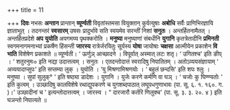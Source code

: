 +++
title = 11

+++
**दिवः** नभसः **अन्तान** प्रान्तान् **व्यूर्ण्वती** विवृतांस्तमसा वियुक्तान् कुर्वत्युषाः **अबोधि** सर्वैः प्राणिभिरज्ञायि ज्ञाताभूत् । तदनन्तरं **स्वसारम्** उषसः प्रादुर्भावे सति स्वयमेव सरन्तीं निशां **सनुतः** । अन्तर्हितनामैतत् । अन्तर्हितप्रदेशे **अप** **युयोति** अपगमय्य पृथक्करोति । **मनुष्या** मनुष्याणां संबधीनि **युगानि** कृतत्रेतादीनि **प्रमिनती** स्वगमनागमनाभ्यां प्रकर्षेण हिंसन्ती **जारस्य** रात्रेर्जरयितुः सूर्यस्य **योषा** जायोषाः **चक्षसा** आत्मीयेन प्रकाशेन **वि** **भाति** विशेषेण प्रकाशते ॥ व्यूर्ण्वती।  ‘ ऊर्णुञ् आच्छादने । विपूर्वात् अस्मात् लटः शतृ।  ‘ उगितश्च' इति ङीप्  ।  ‘ शतुरनुमः० इति नद्या उदात्तत्वम् । सनुतः । एतदन्तोदात्तं स्वरादिषु निपातितम् । अतोऽव्ययसंज्ञायाम्  ‘ अव्ययादाप्सुपः' इति सप्तम्या लुक् । युयोति । ‘यु मिश्रणामिश्रणयोः ।  ‘ बहुलं छन्दसि' इति शपः श्लुः । मनुष्या । सुपां सुलुक्° ' इति षष्ठ्या डादेशः । युगानि । युजेः करणे कर्मणि वा घञ् ।  ‘ चजोः कु घिण्ण्यतोः ' इति कुत्वम् । उञ्छादिषु कालविशेषे रथाद्युपकरणे च युगशब्दपाठात् लघूपधगुणाभावः (पा. सू. ६. १. १६०. ग. )।' उञ्छादीनां च ' इत्यन्तोदात्तत्वम् । जारस्य । “ दारजारौ कर्तरि णिलुक्च' (पा. सू. ३. ३. २०. ४ ) इति घञन्तो निपात्यते ॥